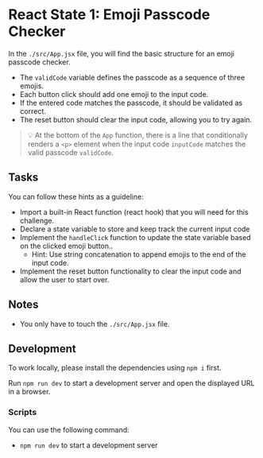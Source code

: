 # React State 1: Emoji Passcode Checker

In the `./src/App.jsx` file, you will find the basic structure for an emoji passcode checker.

- The `validCode` variable defines the passcode as a sequence of three emojis.
- Each button click should add one emoji to the input code. 
- If the entered code matches the passcode, it should be validated as correct.
- The reset button should clear the input code, allowing you to try again. 

> 💡 At the bottom of the `App` function, there is a line that conditionally renders a `<p>` element when the input code `inputCode` matches the valid passcode `validCode`.

## Tasks

You can follow these hints as a guideline:

- Import a built-in React function (react hook) that you will need for this challenge.
- Declare a state variable to store and keep track the current input code
- Implement the `handleClick` function to update the state variable based on the clicked emoji button..
  - Hint: Use string concatenation to append emojis to the end of the input code.
- Implement the reset button functionality to clear the input code and allow the user to start over.

## Notes

- You only have to touch the `./src/App.jsx` file.

## Development

To work locally, please install the dependencies using `npm i` first.

Run `npm run dev` to start a development server and open the displayed URL in a browser.

### Scripts

You can use the following command:

- `npm run dev` to start a development server
